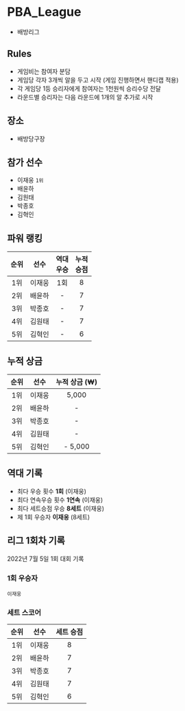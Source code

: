 # PBA_League
- 배방리그

## Rules
- 게임비는 참여자 분담
- 게임당 각자 3개씩 알을 두고 시작 (게임 진행하면서 핸디캡 적용)
- 각 게임당 1등 승리자에게 참여자는 1천원씩 승리수당 전달
- 라운드별 승리자는 다음 라운드에 1개의 알 추가로 시작

## 장소
- 배방당구장

## 참가 선수
- 이재웅 `1위`
- 배윤하
- 김원태
- 박종호
- 김혁인
 

## 파워 랭킹
| 순위 | 선수 | 역대<br/>우승 | 누적<br/>승점 | 
|:--:|:--:|:--:|:--:|
| 1위 | 이재웅 | 1회 | 8 | 
| 2위 | 배윤하 | - | 7 | 
| 3위 | 박종호 | - | 7 | 
| 4위 | 김원태 | - | 7 |
| 5위 | 김혁인 | - | 6 |



## 누적 상금

| 순위 | 선수 | 누적 상금 (₩)| 
|:--:|:--:|:--:|
| 1위 | 이재웅 | 5,000 | 
| 2위 | 배윤하 | - | 
| 3위 | 박종호 | - | 
| 4위 | 김원태 | - | 
| 5위 | 김혁인 | - 5,000 | 

## 역대 기록
- 최다 우승 횟수 **1회** (이재웅)
- 최다 연속우승 횟수 **1연속** (이재웅)
- 최다 세트승점 우승 **8세트** (이재웅)
- 제 1회 우승자 **이재웅** (8세트)

## 리그 1회차 기록
2022년 7월 5일 1회 대회 기록
### 1회 우승자
`이재웅`

### 세트 스코어
| 순위 | 선수 | 세트 승점| 
|:--:|:--:|:--:|
| 1위 | 이재웅 | 8 | 
| 2위 | 배윤하 | 7 | 
| 3위 | 박종호 | 7 | 
| 4위 | 김원태 | 7 | 
| 5위 | 김혁인 | 6 | 
 
